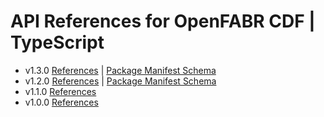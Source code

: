 # API References for OpenFABR CDF | TypeScript

- v1.3.0 [References](./1.3.0/modules.md) | [Package Manifest Schema](./1.3.0/manifest.schema.json)
- v1.2.0 [References](./1.2.0/modules.md) | [Package Manifest Schema](./1.2.0/manifest.schema.json)
- v1.1.0 [References](./1.1.0/modules.md)
- v1.0.0 [References](./1.0.0/modules.md)
